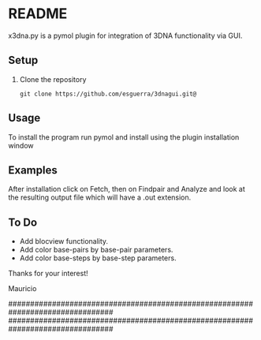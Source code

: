 README
======

x3dna.py is a pymol plugin for integration of 3DNA functionality via GUI.

Setup
-----

1. Clone the repository

       git clone https://github.com/esguerra/3dnagui.git@

Usage
-----

To install the program run pymol and install using the plugin installation
window


Examples
--------

After installation click on Fetch, then on Findpair and Analyze and look at
the resulting output file which will have a .out extension.

To Do
-----

* Add blocview functionality.
* Add color base-pairs by base-pair parameters.
* Add color base-steps by base-step parameters.

Thanks for your interest!

Mauricio

################################################################################
################################################################################

